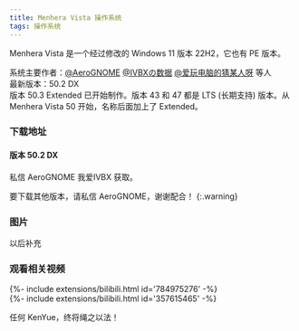 ```yaml
---
title: Menhera Vista 操作系统
tags: 操作系统
---
```


Menhera Vista 是一个经过修改的 Windows 11 版本 22H2，它也有 PE 版本。<br>
<!--more-->
系统主要作者：[@AeroGNOME](https://space.bilibili.com/515586861) [@IVBXの数据](https://space.bilibili.com/1171551865) [@爱玩电脑的猜某人呀](https://space.bilibili.com/3493123969780201) 等人<br>
最新版本：50.2 DX<br>
版本 50.3 Extended 已开始制作。版本 43 和 47 都是 LTS (长期支持) 版本。从 Menhera Vista 50 开始，名称后面加上了 Extended。

### 下载地址

#### 版本 50.2 DX

私信 AeroGNOME 我爱IVBX 获取。

要下载其他版本，请私信 AeroGNOME，谢谢配合！
{:.warning}

### 图片

以后补充

### 观看相关视频

<div>{%- include extensions/bilibili.html id='784975276' -%}</div>

<div>{%- include extensions/bilibili.html id='357615465' -%}</div>

任何 KenYue，终将绳之以法！